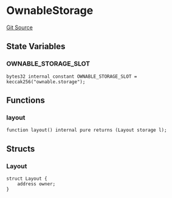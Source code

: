# OwnableStorage
[Git Source](https://github.com/capsign/protocol/blob/dfa6820124c5610a6bfa06329447dbae7c24bc0a/src/Diamonds/facets/ownable/OwnableStorage.sol)


## State Variables
### OWNABLE_STORAGE_SLOT

```solidity
bytes32 internal constant OWNABLE_STORAGE_SLOT = keccak256("ownable.storage");
```


## Functions
### layout


```solidity
function layout() internal pure returns (Layout storage l);
```

## Structs
### Layout

```solidity
struct Layout {
    address owner;
}
```


